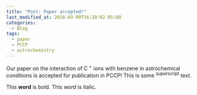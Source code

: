 ```yaml
---
title: "Post: Paper accepted!"
last_modified_at: 2016-03-09T16:20:02-05:00
categories:
  - Blog
tags:
  - paper
  - PCCP
  - astrochemistry
---
```


Our paper on the interaction of C <sup>+</sup> ions with benzene in astrochemical conditions is accepted for publication in PCCP!
This is some <sup>superscript</sup> text.

This **word** is bold. This <em>word</em> is italic.
